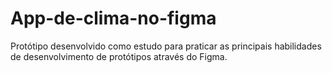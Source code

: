 # App-de-clima-no-figma

Protótipo desenvolvido como estudo para praticar as principais habilidades de desenvolvimento de protótipos através do Figma.
